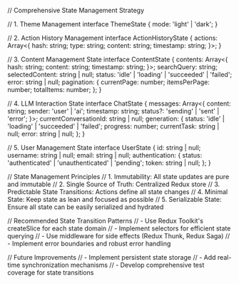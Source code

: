 // Comprehensive State Management Strategy

// 1. Theme Management
interface ThemeState {
  mode: 'light' | 'dark';
}

// 2. Action History Management
interface ActionHistoryState {
  actions: Array<{
    hash: string;
    type: string;
    content: string;
    timestamp: string;
  }>;
}

// 3. Content Management State
interface ContentState {
  contents: Array<{
    hash: string;
    content: string;
    timestamp: string;
  }>;
  searchQuery: string;
  selectedContent: string | null;
  status: 'idle' | 'loading' | 'succeeded' | 'failed';
  error: string | null;
  pagination: {
    currentPage: number;
    itemsPerPage: number;
    totalItems: number;
  };
}

// 4. LLM Interaction State
interface ChatState {
  messages: Array<{
    content: string;
    sender: 'user' | 'ai';
    timestamp: string;
    status?: 'sending' | 'sent' | 'error';
  }>;
  currentConversationId: string | null;
  generation: {
    status: 'idle' | 'loading' | 'succeeded' | 'failed';
    progress: number;
    currentTask: string | null;
    error: string | null;
  };
}

// 5. User Management State
interface UserState {
  id: string | null;
  username: string | null;
  email: string | null;
  authentication: {
    status: 'authenticated' | 'unauthenticated' | 'pending';
    token: string | null;
  };
}

// State Management Principles
// 1. Immutability: All state updates are pure and immutable
// 2. Single Source of Truth: Centralized Redux store
// 3. Predictable State Transitions: Actions define all state changes
// 4. Minimal State: Keep state as lean and focused as possible
// 5. Serializable State: Ensure all state can be easily serialized and hydrated

// Recommended State Transition Patterns
// - Use Redux Toolkit's createSlice for each state domain
// - Implement selectors for efficient state querying
// - Use middleware for side effects (Redux Thunk, Redux Saga)
// - Implement error boundaries and robust error handling

// Future Improvements
// - Implement persistent state storage
// - Add real-time synchronization mechanisms
// - Develop comprehensive test coverage for state transitions